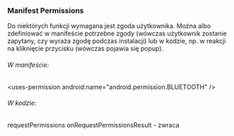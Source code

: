### Manifest Permissions
Do niektórych funkcji wymagana jest zgoda użytkownika. 
Można albo zdefiniować w manifeście potrzebne zgody (wówczas użytkownik zostanie zapytany, czy wyraża zgodę podczas instalacji) lub w kodzie, np. w reakcji na kliknięcie przycisku (wówczas pojawia się popup).

###### W manifeście:
\<uses-permission android:name="android.permission.BLUETOOTH" />

###### W kodzie: 

requestPermissions
onRequestPermissionsResult - zwraca

